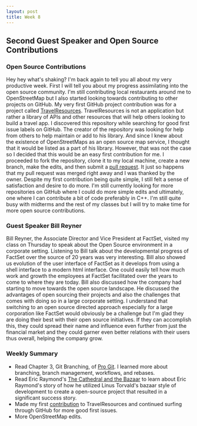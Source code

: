 ```yaml
---
layout: post
title: Week 8
---
```


## Second Guest Speaker and Open Source Contributions
### Open Source Contributions
Hey hey what's shaking? I'm back again to tell you all about my very productive week. First I will tell you about my progress assimilating into the open source community. I'm still contributing local restaurants around me to OpenStreetMap but I also started looking towards contributing to other projects on GitHub. My very first GitHub project contribution was for a project called [TravelResources](https://github.com/unseen1980/TravelResources). TravelResources is not an application but rather a library of APIs and other resources that will help others looking to build a travel app. I discovered this repository while searching for good first issue labels on GitHub. The creator of the repository was looking for help from others to help maintain or add to his library. And since I knew about the existence of OpenStreetMaps as an open source map service, I thought that it would be listed as a part of his library. However, that was not the case so I decided that this would be an easy first contribution for me. I proceeded to fork the repository, clone it to my local machine, create a new branch, make the edits, and then submit a [pull request](https://github.com/unseen1980/TravelResources/pull/25). It just so happens that my pull request was merged right away and I was thanked by the owner. Despite my first contribution being quite simple, I still felt a sense of satisfaction and desire to do more. I'm still currently looking for more repositories on GitHub where I could do more simple edits and ultimately, one where I can contribute a bit of code preferably in C++. I'm still quite busy with midterms and the rest of my classes but I will try to make time for more open source contributions.
  
### Guest Speaker Bill Reyner
Bill Reyner, the Associate Director and Vice President at FactSet, visited my class on Thursday to speak about the Open Source environment in a corporate setting. Listening to Bill talk about the developmental progress of FactSet over the source of 20 years was very interesting. Bill also showed us evolution of the user interface of FactSet as it develops from using a shell interface to a modern html interface. One could easily tell how much work and growth the employees at FactSet facilitated over the years to come to where they are today. Bill also discussed how the company had starting to move towards the open source landscape. He discussed the advantages of open sourcing their projects and also the challenges that comes with doing so in a large corporate setting. I understand that switching to an open source directed approach especially for a large corporation like FactSet would obviously be a challenge but I'm glad they are doing their best with their open source initiatives. If they can accomplish this, they could spread their name and influence even further from just the financial market and they could garner even better relations with their users thus overall, helping the company grow.  
  
### Weekly Summary
  * Read Chapter 3, Git Branching, of [Pro Git](https://git-scm.com/book/en/v2). I learned more about branching, branch management, workflows, and rebases.
  * Read Eric Raymond's [The Cathedral and the Bazaar](http://www.catb.org/~esr/writings/cathedral-bazaar/cathedral-bazaar/index.html) to learn about Eric Raymond's story of how he utilized Linus Torvald's bazaar style of development to create a open-source project that resulted in a significant success story.
  * Made my first [contribution](https://github.com/unseen1980/TravelResources/pull/25) to TravelResources and continued surfing through GitHub for more good first issues.
  * More OpenStreetMap edits.
